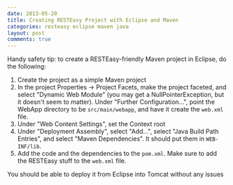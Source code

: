```yaml
---
date: 2013-05-20  
title: Creating RESTEasy Project with Eclipse and Maven
categories: resteasy eclipse maven java
layout: post
comments: true
---
```

Handy safety tip: to create a RESTEasy-friendly Maven project in Eclipse, do the following:

1. Create the project as a simple Maven project
2. In the project Properties -> Project Facets, make the project faceted, and select "Dynamic Web Module" (you may get a NullPointerException, but it doesn't seem to matter). Under "Further Configuration...", point the WebApp directory to be ``src/main/webapp``, and have it create the ``web.xml`` file.
3. Under "Web Content Settings", set the Context root
4. Under "Deployment Assembly", select "Add...", select "Java Build Path Entries", and select "Maven Dependencies". It should put them in ``WEB-INF/lib``.
5. Add the code and the dependencies to the ``pom.xml``. Make sure to add the RESTEasy stuff to the ``web.xml`` file.

You should be able to deploy it from Eclipse into Tomcat without any issues
